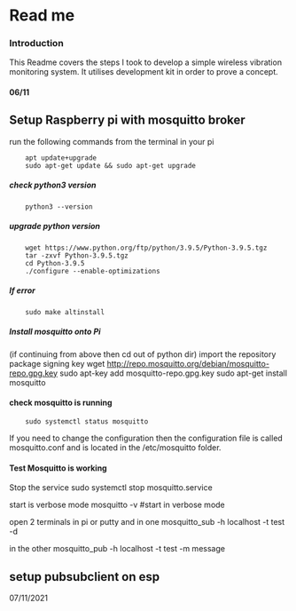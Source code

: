 # Read me

### Introduction
This Readme covers the steps I took to develop a simple wireless vibration monitoring system. 
It utilises development kit in order to prove a concept.
 




#### 06/11 

  ## Setup Raspberry pi with mosquitto broker
  
  run the following commands from the terminal in your pi
  
		apt update+upgrade
        sudo apt-get update && sudo apt-get upgrade
      
      
 ##### check python3 version
        python3 --version
      
  ##### upgrade python version
        wget https://www.python.org/ftp/python/3.9.5/Python-3.9.5.tgz
        tar -zxvf Python-3.9.5.tgz
        cd Python-3.9.5
        ./configure --enable-optimizations
	
 ##### If error
        sudo make altinstall
        
 ##### Install mosquitto onto Pi
 (if continuing from above then cd out of python dir)
 import the repository package signing key
        wget http://repo.mosquitto.org/debian/mosquitto-repo.gpg.key
        sudo apt-key add mosquitto-repo.gpg.key
        sudo apt-get install mosquitto
       
 #### check mosquitto is running
        sudo systemctl status mosquitto

If you need to change the configuration then the configuration file is called mosquitto.conf and is located in the /etc/mosquitto folder.

#### Test Mosquitto is working

Stop the service 
				sudo systemctl stop mosquitto.service
				
start is verbose mode 
				mosquitto -v   #start in verbose mode
				
open 2 terminals in pi or putty and in one
				mosquitto_sub -h localhost -t test -d

in the other
				mosquitto_pub -h localhost -t test -m message
        
  
## setup pubsubclient on esp
07/11/2021

